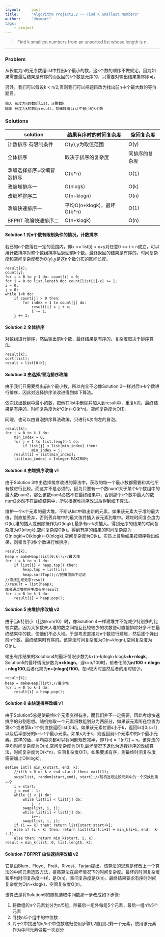 ```yaml
---
layout:     post
title:      "Algorithm Project2.2 -- Find K Smallest Numbers"
author:     "dusmart"
tags:
    - project
---
```


> Find k smallest numbers from an unsorted list whose length is n.

<!--more-->

---

### Problem

从长度为n的无序数组list中找出k个最小的数，这k个数的顺序不做规定。因为如果需要最后结果是有序的而返回的k个数是无序的，只需要对输出结果排序即可。

另外，我们可以假设k < n/2,否则我们可以把题目改为找出前n-k个最大数的等价题目。

```
输入 长度为n的数组list，正整数k
输出 长度为k的数组result，存储数组list中最小的k个数
```

### Solutions

solution                | 结果有序时的时间复杂度             | 空间复杂度
----------------------- | ------------------------------- | ---------
计数排序 有限制条件        | O(y),y为取值范围                 | O(y)
全体排序                 | 取决于排序的复杂度                 | 同排序的复杂度
改编选择排序=改编冒泡排序   | O(k\*n)                        |  O(1)
改编堆排序一              | O(nlogk)                        | O(k)
改编堆排序二              | O(n+klogn)                      | O(n)
改编快速排序一             | 平均O(n+klogk)，最坏O(k*n)       | O(1)
BFPRT 改编快速排序二       | O(n+klogk)                      | O(n)

#### Solution 1 对n个数有限制条件的情况，计数排序

若已知n个数落在一定的范围内，即x <= list[i] < x+y对任意0 <= i < n成立，可以用计数排序对整个数组排序后返回前k个数。最终返回的结果是有序的。时间复杂度和空间复杂度都为O(y),y是这n个数分布的区间长度。

```
result[k];
count[y];
for i = 0 to y-1 do: count[i] = 0;
for j = 0 to list.length do: count[list[i]-x] += 1;
i = 0;
j = 0;
while i<k do:
    if count[j] > 0 then: 
        for index = 1 to count[j] do:
            result[i] = j + x;
            i += 1;
    j += 1;
```

#### Solution 2 全体排序

对数组进行排序，然后输出前k个数，最终结果是有序的，复杂度取决于排序算法。

```
result[k];
sort(list);
result = list[0:k];
```

#### Solution 3 由选择/冒泡排序改编

由于我们只需要找出前k个最小数，所以完全不必像Solution 2一样对后n-k个数进行排序，因此对选择排序法改进得到如下算法。

依次找出数组中最小的数，把他在list中删除并加入到result中，重复k次。最终结果是有序的。时间复杂度为k\*O(n)=O(k*n)。空间复杂度为O(1)。

同理，也可以由冒泡排序算法改编，只进行k次向左的冒泡。

```
result[k];
for i = 0 to k-1 do:
    min_index = 0;
    for j = 1 to list.length-1 do:
        if list[j] < list[min_index] then:
            min_index = j;
    result[i] = list[min_index];
    list[min_index] = Integer.MAXIMUM;
```

#### Solution 4 由堆排序改编 v1

由于Solution 3中由选择排序改进的算法中，获取的每一个最小数都需要和其他所有数进行比较。而这并不是必须的，因为只要有一个数num1大于某个k个数组中的最大数num2，那么该数num1必然不在最终结果中，否则那个k个数中最大的数num2必然不在最终结果中，所以根据堆排序改进后得到如下算法。

维护一个k个元素的最大堆，不断从list中取出新的元素，如果该元素大于堆的最大值，则直接丢弃，否则丢弃堆中的最大值并插入该元素到堆中。建堆时间复杂度为O(k),堆的插入或删除操作为O(logk),最多有n-k次插入。得到无序的结果的时间复杂度为O(nlogk),空间复杂度O(k)。得到有序的结果的时间复杂度为O(nlogk)+O(klogk)=O(nlogk),空间复杂度为O(k)。实质上最后如果按顺序弹出结果，则相当于对k个数进行堆排序。

```
result[k];
heap = makeHeap(list[0:k]);//最大堆
for i = k to n-1 do:
    if list[i] < heap.top() then:
        heap.top = list[i];s
        heap.sortTop();//把堆顶向下过滤
//直接生成无序result
//result = list(heap);
或者通过堆排序生成有序result
for i = 0 to k-1 do:  
    result[i] = heap.pop();
```

#### Solution 5 由堆排序改编 v2

由于当k特别小（比如k=n/10）时，像Solution 4一样建堆并不能减少特别多的比较次数。因为大多数未入堆的数之间相互比较较少的次数便可直接排除好多不在最终结果中的数，使他们不必入堆。于是考虑直接对n个数进行建堆，然后逐个弹出前n个数。最终结果时有序的。该算法时间复杂度为O(n+klogn),空间复杂度为O(n)。

输出有序结果的Solution4的最坏情况步数为k+(n-k)logk+klogk=**k+nlogk**，Solution5的最坏情况步数为**n+klogn**。当k=n/100时，前者化简为**n/100 + nlogn - nlog100**,后者化简为**n+(nlogn)/100**。在n较大时显然后者的用时较少。

```
result[k];
heap = makeHeap(list);//最小堆
for i = 0 to k-1 do:
    result[i] = heap.pop();
```

#### Solution 6 由快速排序改编 v1

由于Solution5总是使最终k个元素变得有序，而我们并不一定需要，因此考虑快速排序的分割思想。随机抽取一个元素将数组划分为两部分，如果该元素所在位置为第k个或者第k+1个则直接返回list[0:k]。如果该元素位置s小于k，返回list[0:s+1]以及后半部分的k-s-1个最小元素。如果s大于k，则返回前s个元素中的k个最小元素。这样的话，平均每次都可以将问题规模减半，即T(n) = T(n/2) + n。该算法的平均时间复杂度为O(n),空间复杂度为O(1),最坏情况下退化为选择排序的改编算法，时间复杂度为O(k*n)，空间复杂度O(1)。如果要求有序，则最终时间复杂度需要加上O(klogk)。

```
define int[] min_k(start, end, k):
    //if(k < 0 or k > end-start) then: exit(1);
    swap(list, random(start,end), start);//随机选取这段元素中的一个交换到第一个
    i = start;
    j = end - 1;
    while (i < j) do:
        while list[i] < list[j] do:
            j--;
        swap(list, i, j);
        while list[i] < list[j] do:
            i++;
        swap(list, i, j);
    if (i == k) then: return list[start:start+k];
    else if (i < k) then: return list[start:i+1] + min_k(i+1, end,  k-i-1);
    else then: return min_k(start, i, k);
result = min_k(list, 0, list.length, k);
```

#### Solution 7 BFPRT 由快速排序改编 v2

它是由Blum、Floyd、Pratt、Rivest、Tarjan提出。该算法的思想是修改上一个算法的中间元素选取方法，提高算法在最坏情况下的时间复杂度。最坏的时间复杂度和平均时间复杂度一样，是O(n)，空间复杂度是O(n)。最终结果要求有序时时间复杂度为O(n+klogk)，空间复杂度O(n)。

该算法是将Solution6的随机选取中间数那一步改成如下步骤:
1. 将数组的n个元素划分为n/5组，除最后一组外每组5个元素，最后一组n%5个元素
2. 寻找n/5个组中的中位数
3. 对于2中找出的n/5个中位数递归使用步骤1,2直到只剩一个元素，使用该元素作为中间元素做每一次划分